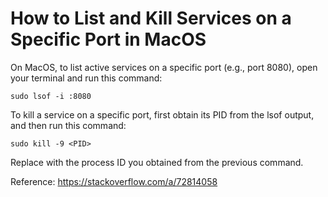 # How to List and Kill Services on a Specific Port in MacOS

On MacOS, to list active services on a specific port (e.g., port 8080), open your terminal and run this command:
```
sudo lsof -i :8080
```

To kill a service on a specific port, first obtain its PID from the lsof output, and then run this command:
```
sudo kill -9 <PID>
```
Replace <PID> with the process ID you obtained from the previous command.

Reference: https://stackoverflow.com/a/72814058